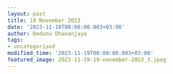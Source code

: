 ```yaml
---
layout: post
title: 19 November 2023
date: '2023-11-19T00:00:00.003+03:00'
author: Dedunu Dhananjaya
tags:
- uncategorised
modified_time: '2023-11-19T00:00:00.003+03:00'
featured_image: 2023-11-19-19-november-2023_3.jpeg
---
```


